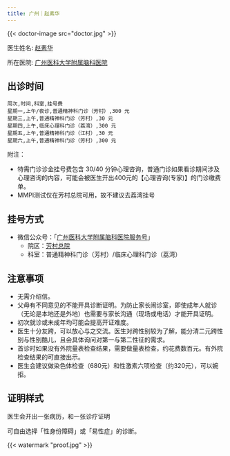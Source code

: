```yaml
---
title: 广州｜赵素华
---
```


{{< doctor-image src="doctor.jpg" >}}

医生姓名: [赵素华](https://www.gzbrain.cn/myzj/info.aspx?itemid=5375)

所在医院: [广州医科大学附属脑科医院](https://amap.com/place/B00141S32G)

## 出诊时间

```csv
周次,时间,科室,挂号费
星期一,上午/夜诊,普通精神科门诊（芳村）,300 元
星期三,上午,普通精神科门诊（芳村）,30 元
星期四,上午,临床心理科门诊（荔湾）,300 元
星期五,上午,普通精神科门诊（江村）,30 元
星期六,上午,普通精神科门诊（芳村）,300 元
```

附注：

- 特需门诊诊金挂号费包含 30/40 分钟心理咨询，普通门诊如果看诊期间涉及心理咨询的内容，可能会被医生开出400元的【心理咨询(专家)】的门诊缴费单。
- MMPI测试仅在芳村总院可用，故不建议去荔湾挂号

## 挂号方式

- 微信公众号：「[广州医科大学附属脑科医院服务号](weixin://gh_3410fe88a5d4)」
  - 院区：[芳村总院](https://amap.com/place/B00140HU1B)
  - 科室：普通精神科门诊（芳村）/临床心理科门诊（荔湾）

## 注意事项

- 无需介绍信。
- 父母有不同意见的不能开具诊断证明。为防止家长闹诊室，即使成年人就诊（无论是本地还是外地）也需要与家长沟通（现场或电话）才能开具证明。
- 初次就诊或未成年均可能会提高开证难度。
- 医生十分友跨，可以放心与之交流。医生对跨性别较为了解，能分清二元跨性别与性别酷儿，且会具体询问对第一与第二性征的需求。
- 首诊时如果没有外院量表检查结果，需要做量表检查，约花费数百元。有外院检查结果的可直接出示。
- 医生会建议做染色体检查（680元）和性激素六项检查（约320元），可以婉拒。

## 证明样式

医生会开出一张病历，和一张诊疗证明

可自由选择「性身份障碍」或「易性症」的诊断。

{{< watermark "proof.jpg" >}}

